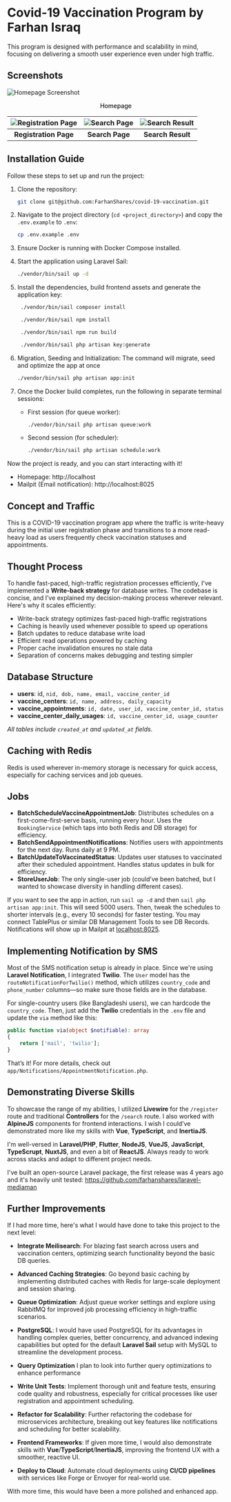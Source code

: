 # Covid-19 Vaccination Program by Farhan Israq
This program is designed with performance and scalability in mind, focusing on delivering a smooth user experience even under high traffic.

## Screenshots

![Homepage Screenshot](/public/screenshot-main.png)
<p align="center" style="font-weight:500;">Homepage</p>

| ![Registration Page](/public/screenshot-registration-page.png) | ![Search Page](/public/screenshot-search-page.png) | ![Search Result](/public/screenshot-search-result.png) |
|:--------------------------------------------:|:----------------------------------------:|:-----------------------------------------:|
| **Registration Page**                        | **Search Page**                          | **Search Result**                         |

## Installation Guide

Follow these steps to set up and run the project:

1. Clone the repository:
    ```bash
    git clone git@github.com:FarhanShares/covid-19-vaccination.git
    ```

2. Navigate to the project directory (`cd <project_directory>`) and copy the `.env.example` to `.env`:
    ```bash
    cp .env.example .env
    ```
    
3. Ensure Docker is running with Docker Compose installed.

4. Start the application using Laravel Sail:
    ```bash
    ./vendor/bin/sail up -d
    ```
5. Install the dependencies, build frontend assets and generate the application key:
   ```bash
    ./vendor/bin/sail composer install
    ```
   ```bash
    ./vendor/bin/sail npm install
    ```
   ```bash
    ./vendor/bin/sail npm run build
    ```
   ```bash
    ./vendor/bin/sail php artisan key:generate
    ```
7. Migration, Seeding and Initialization: The command will migrate, seed and optimize the app at once
   ```bash
   ./vendor/bin/sail php artisan app:init
   ```

8. Once the Docker build completes, run the following in separate terminal sessions:
    - First session (for queue worker):
      ```bash
      ./vendor/bin/sail php artisan queue:work
      ```
    - Second session (for scheduler):
      ```bash
      ./vendor/bin/sail php artisan schedule:work
      ```

Now the project is ready, and you can start interacting with it! 

* Homepage: http://localhost
* Mailpit (Email notification): http://localhost:8025


## Concept and Traffic
This is a COVID-19 vaccination program app where the traffic is write-heavy during the initial user registration phase and transitions to a more read-heavy load as users frequently check vaccination statuses and appointments.

## Thought Process
To handle fast-paced, high-traffic registration processes efficiently, I've implemented a **Write-back strategy** for database writes. The codebase is concise, and I’ve explained my decision-making process wherever relevant. Here's why it scales efficiently:

- Write-back strategy optimizes fast-paced high-traffic registrations
- Caching is heavily used whenever possible to speed up operations
- Batch updates to reduce database write load
- Efficient read operations powered by caching
- Proper cache invalidation ensures no stale data
- Separation of concerns makes debugging and testing simpler

## Database Structure
- **users**: id, `nid, dob, name, email, vaccine_center_id`
- **vaccine_centers**: `id, name, address, daily_capacity`
- **vaccine_appointments**: `id, date, user_id, vaccine_center_id, status`
- **vaccine_center_daily_usages**: `id, vaccine_center_id, usage_counter`

_All tables include `created_at` and `updated_at` fields._

## Caching with Redis
Redis is used wherever in-memory storage is necessary for quick access, especially for caching services and job queues.

## Jobs
- **BatchScheduleVaccineAppointmentJob**: Distributes schedules on a first-come-first-serve basis, running every hour. Uses the `BookingService` (which taps into both Redis and DB storage) for efficiency.
- **BatchSendAppointmentNotifications**: Notifies users with appointments for the next day. Runs daily at 9 PM.
- **BatchUpdateToVaccinatedStatus**: Updates user statuses to vaccinated after their scheduled appointment. Handles status updates in bulk for efficiency.
- **StoreUserJob**: The only single-user job (could’ve been batched, but I wanted to showcase diversity in handling different cases).

If you want to see the app in action, run `sail up -d` and then `sail php artisan app:init`. This will seed 5000 users. Then, tweak the schedules to shorter intervals (e.g., every 10 seconds) for faster testing. You may connect TablePlus or similar DB Management Tools to see DB Records. Notifications will show up in Mailpit at [localhost:8025](http://localhost:8025).

## Implementing Notification by SMS
Most of the SMS notification setup is already in place. Since we're using **Laravel Notification**, I integrated **Twilio**. The `User` model has the `routeNotificationForTwilio()` method, which utilizes `country_code` and `phone_number` columns—so make sure those fields are in the database. 

For single-country users (like Bangladeshi users), we can hardcode the `country_code`. Then, just add the **Twilio** credentials in the `.env` file and update the `via` method like this:

```php
public function via(object $notifiable): array
{
    return ['mail', 'twilio'];
}
```
That’s it! For more details, check out `app/Notifications/AppointmentNotification.php`.

## Demonstrating Diverse Skills
To showcase the range of my abilities, I utilized **Livewire** for the `/register` route and traditional **Controllers** for the `/search` route. I also worked with **AlpineJS** components for frontend interactions. I wish I could’ve demonstrated more like my skills with **Vue**, **TypeScript**, and **InertiaJS**.

I'm well-versed in **Laravel/PHP**, **Flutter**, **NodeJS**, **VueJS**, **JavaScript**, **TypeScrupt**, **NuxtJS**, and even a bit of **ReactJS**. Always ready to work across stacks and adapt to different project needs.

I've built an open-source Laravel package, the first release was 4 years ago and it's heavily unit tested: https://github.com/farhanshares/laravel-mediaman

## Further Improvements

If I had more time, here's what I would have done to take this project to the next level:

- **Integrate Meilisearch**: For blazing fast search across users and vaccination centers, optimizing search functionality beyond the basic DB queries.
  
- **Advanced Caching Strategies**: Go beyond basic caching by implementing distributed caches with Redis for large-scale deployment and session sharing.

- **Queue Optimization**: Adjust queue worker settings and explore using RabbitMQ for improved job processing efficiency in high-traffic scenarios.
  
-  **PostgreSQL**: I would have used PostgreSQL for its advantages in handling complex queries, better concurrency, and advanced indexing capabilities but opted for the default **Laravel Sail** setup with MySQL to streamline the development process.
  
- **Query Optimization** I plan to look into further query optimizations to enhance performance
  
- **Write Unit Tests**: Implement thorough unit and feature tests, ensuring code quality and robustness, especially for critical processes like user registration and appointment scheduling.

- **Refactor for Scalability**: Further refactoring the codebase for microservices architecture, breaking out key features like notifications and scheduling for better scalability.

- **Frontend Frameworks**: If given more time, I would also demonstrate skills with **Vue**/**TypeScript**/**InertiaJS**, improving the frontend UX with a smoother, reactive UI.

- **Deploy to Cloud**: Automate cloud deployments using **CI/CD pipelines** with services like Forge or Envoyer for real-world use.

With more time, this would have been a more polished and enhanced app.

